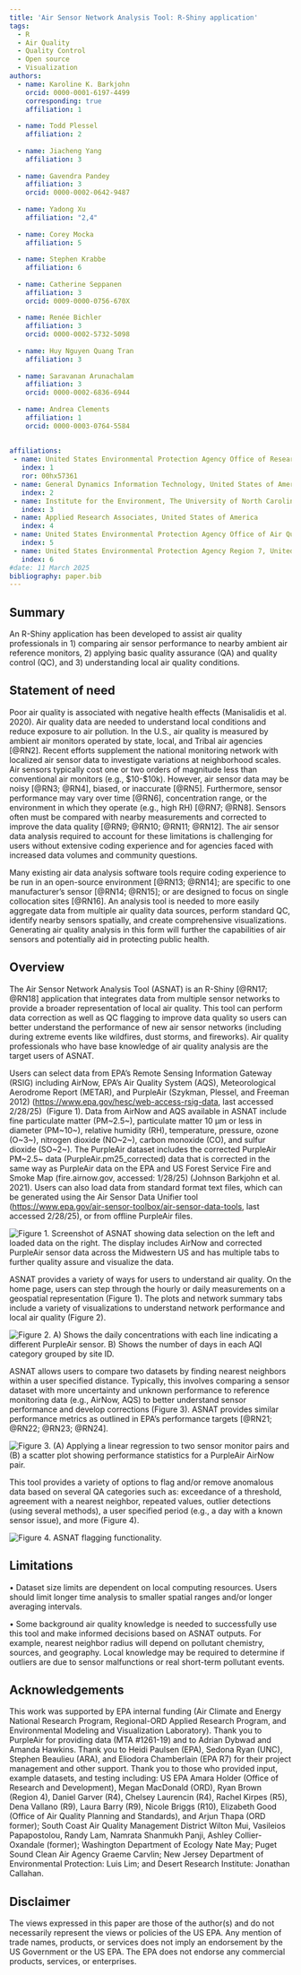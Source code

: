 ```yaml
---
title: 'Air Sensor Network Analysis Tool: R-Shiny application'
tags:
  - R
  - Air Quality
  - Quality Control
  - Open source
  - Visualization
authors:
  - name: Karoline K. Barkjohn
    orcid: 0000-0001-6197-4499
    corresponding: true 
    affiliation: 1 
    
  - name: Todd Plessel
    affiliation: 2
    
  - name: Jiacheng Yang
    affiliation: 3
    
  - name: Gavendra Pandey
    affiliation: 3
    orcid: 0000-0002-0642-9487
    
  - name: Yadong Xu
    affiliation: "2,4"
    
  - name: Corey Mocka 
    affiliation: 5
    
  - name: Stephen Krabbe
    affiliation: 6
    
  - name: Catherine Seppanen
    affiliation: 3
    orcid: 0009-0000-0756-670X
    
  - name: Renée Bichler 
    affiliation: 3
    orcid: 0000-0002-5732-5098
    
  - name: Huy Nguyen Quang Tran
    affiliation: 3
    
  - name: Saravanan Arunachalam
    affiliation: 3
    orcid: 0000-0002-6836-6944
    
  - name: Andrea Clements
    affiliation: 1
    orcid: 0000-0003-0764-5584
  
    
affiliations:
 - name: United States Environmental Protection Agency Office of Research and Development, United States of America
   index: 1
   ror: 00hx57361
 - name: General Dynamics Information Technology, United States of America
   index: 2
 - name: Institute for the Environment, The University of North Carolina at Chapel Hill, NC, United States of America
   index: 3
 - name: Applied Research Associates, United States of America
   index: 4
 - name: United States Environmental Protection Agency Office of Air Quality Planning and Standards, United States of America
   index: 5
 - name: United States Environmental Protection Agency Region 7, United States of America
   index: 6
#date: 11 March 2025
bibliography: paper.bib
---
```


## **Summary**

An R-Shiny application has been developed to assist air quality professionals in 1) comparing air sensor performance to nearby ambient air reference monitors, 2) applying basic quality assurance (QA) and quality control (QC), and 3) understanding local air quality conditions.

## **Statement of need**

Poor air quality is associated with negative health effects (Manisalidis et al. 2020). Air quality data are needed to understand local conditions and reduce exposure to air pollution. In the U.S., air quality is measured by ambient air monitors operated by state, local, and Tribal air agencies [@RN2]. Recent efforts supplement the national monitoring network with localized air sensor data to investigate variations at neighborhood scales. Air sensors typically cost one or two orders of magnitude less than conventional air monitors (e.g., \$10-\$10k). However, air sensor data may be noisy [@RN3; @RN4], biased, or inaccurate [@RN5]. Furthermore, sensor performance may vary over time [@RN6], concentration range, or the environment in which they operate (e.g., high RH) [@RN7; @RN8]. Sensors often must be compared with nearby measurements and corrected to improve the data quality [@RN9; @RN10; @RN11; @RN12]. The air sensor data analysis required to account for these limitations is challenging for users without extensive coding experience and for agencies faced with increased data volumes and community questions.

Many existing air data analysis software tools require coding experience to be run in an open-source environment [@RN13; @RN14]; are specific to one manufacturer’s sensor [@RN14; @RN15]; or are designed to focus on single collocation sites [@RN16]. An analysis tool is needed to more easily aggregate data from multiple air quality data sources, perform standard QC, identify nearby sensors spatially, and create comprehensive visualizations. Generating air quality analysis in this form will further the capabilities of air sensors and potentially aid in protecting public health.

## **Overview**

The Air Sensor Network Analysis Tool (ASNAT) is an R-Shiny [@RN17; @RN18] application that integrates data from multiple sensor networks to provide a broader representation of local air quality. This tool can perform data correction as well as QC flagging to improve data quality so users can better understand the performance of new air sensor networks (including during extreme events like wildfires, dust storms, and fireworks). Air quality professionals who have base knowledge of air quality analysis are the target users of ASNAT.

Users can select data from EPA’s Remote Sensing Information Gateway (RSIG) including AirNow, EPA’s Air Quality System (AQS), Meteorological Aerodrome Report (METAR), and PurpleAir (Szykman, Plessel, and Freeman 2012) (<https://www.epa.gov/hesc/web-access-rsig-data>, last accessed 2/28/25)  (Figure 1). Data from AirNow and AQS available in ASNAT include fine particulate matter (PM~2.5~), particulate matter 10 µm or less in diameter (PM~10~), relative humidity (RH), temperature, pressure, ozone (O~3~), nitrogen dioxide (NO~2~), carbon monoxide (CO), and sulfur dioxide (SO~2~). The PurpleAir dataset includes the corrected PurpleAir PM~2.5~ data (PurpleAir.pm25_corrected) data that is corrected in the same way as PurpleAir data on the EPA and US Forest Service Fire and Smoke Map (fire.airnow.gov, accessed: 1/28/25) (Johnson Barkjohn et al. 2021). Users can also load data from standard format text files, which can be generated using the Air Sensor Data Unifier tool (<https://www.epa.gov/air-sensor-toolbox/air-sensor-data-tools>, last accessed 2/28/25), or from offline PurpleAir files.

![Figure 1. Screenshot of ASNAT showing data selection on the left and loaded data on the right. The display includes AirNow and corrected PurpleAir sensor data across the Midwestern US and has multiple tabs to further quality assure and visualize the data.](Figure1.png)

ASNAT provides a variety of ways for users to understand air quality. On the home page, users can step through the hourly or daily measurements on a geospatial representation (Figure 1). The plots and network summary tabs include a variety of visualizations to understand network performance and local air quality (Figure 2).

![Figure 2. A) Shows the daily concentrations with each line indicating a different PurpleAir sensor. B) Shows the number of days in each AQI category grouped by site ID.](Figure2.png)

ASNAT allows users to compare two datasets by finding nearest neighbors within a user specified distance. Typically, this involves comparing a sensor dataset with more uncertainty and unknown performance to reference monitoring data (e.g., AirNow, AQS) to better understand sensor performance and develop corrections (Figure 3). ASNAT provides similar performance metrics as outlined in EPA’s performance targets [@RN21; @RN22; @RN23; @RN24].

![Figure 3. (A) Applying a linear regression to two sensor monitor pairs and (B) a scatter plot showing performance statistics for a PurpleAir AirNow pair.](Figure3.png)

This tool provides a variety of options to flag and/or remove anomalous data based on several QA categories such as: exceedance of a threshold, agreement with a nearest neighbor, repeated values, outlier detections (using several methods), a user specified period (e.g., a day with a known sensor issue), and more (Figure 4).

![Figure 4. ASNAT flagging functionality.](Figure4.png)

## **Limitations**

• Dataset size limits are dependent on local computing resources. Users should limit longer time analysis to smaller spatial ranges and/or longer averaging intervals.

• Some background air quality knowledge is needed to successfully use this tool and make informed decisions based on ASNAT outputs. For example, nearest neighbor radius will depend on pollutant chemistry, sources, and geography. Local knowledge may be required to determine if outliers are due to sensor malfunctions or real short-term pollutant events.

## **Acknowledgements**

This work was supported by EPA internal funding (Air Climate and Energy National Research Program, Regional-ORD Applied Research Program, and Environmental Modeling and Visualization Laboratory). Thank you to PurpleAir for providing data (MTA #1261-19) and to Adrian Dybwad and Amanda Hawkins. Thank you to Heidi Paulsen (EPA), Sedona Ryan (UNC), Stephen Beaulieu (ARA), and Eliodora Chamberlain (EPA R7) for their project management and other support. Thank you to those who provided input, example datasets, and testing including: US EPA Amara Holder (Office of Research and Development), Megan MacDonald (ORD), Ryan Brown (Region 4), Daniel Garver (R4), Chelsey Laurencin (R4), Rachel Kirpes (R5), Dena Vallano (R9), Laura Barry (R9), Nicole Briggs (R10), Elizabeth Good (Office of Air Quality Planning and Standards), and Arjun Thapa (ORD former); South Coast Air Quality Management District Wilton Mui, Vasileios Papapostolou, Randy Lam, Namrata Shanmukh Panji, Ashley Collier-Oxandale (former); Washington Department of Ecology Nate May; Puget Sound Clean Air Agency Graeme Carvlin; New Jersey Department of Environmental Protection: Luis Lim; and Desert Research Institute: Jonathan Callahan.

## **Disclaimer**

The views expressed in this paper are those of the author(s) and do not necessarily represent the views or policies of the US EPA. Any mention of trade names, products, or services does not imply an endorsement by the US Government or the US EPA. The EPA does not endorse any commercial products, services, or enterprises.
